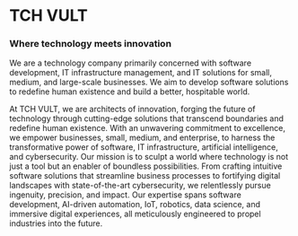 # TCH VULT 

### Where technology meets innovation

We are a technology company primarily concerned with software development, IT infrastructure management, and IT solutions for small, medium, and large-scale businesses. We aim to develop software solutions to redefine human existence and build a better, hospitable world.

At TCH VULT, we are architects of innovation, forging the future of technology through cutting-edge solutions that transcend boundaries and redefine human existence. With an unwavering commitment to excellence, we empower businesses, small, medium, and enterprise, to harness the transformative power of software, IT infrastructure, artificial intelligence, and cybersecurity.
Our mission is to sculpt a world where technology is not just a tool but an enabler of boundless possibilities. From crafting intuitive software solutions that streamline business processes to fortifying digital landscapes with state-of-the-art cybersecurity, we relentlessly pursue ingenuity, precision, and impact. Our expertise spans software development, AI-driven automation, IoT, robotics, data science, and immersive digital experiences, all meticulously engineered to propel industries into the future.
